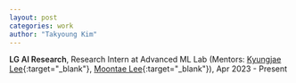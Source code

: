 ```yaml
---
layout: post
categories: work
author: "Takyoung Kim"
---
```


<strong style="font-weight:600">LG AI Research</strong>, Research Intern at Advanced ML Lab (Mentors: [Kyungjae Lee](https://lkj0509.github.io/){:target="_blank"}, [Moontae Lee](https://moontae.people.uic.edu/){:target="_blank"}), Apr 2023 - Present